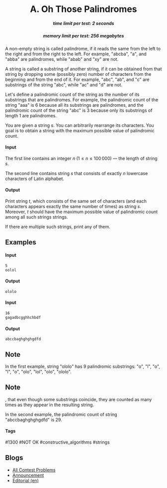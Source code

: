 <h1 style='text-align: center;'> A. Oh Those Palindromes</h1>

<h5 style='text-align: center;'>time limit per test: 2 seconds</h5>
<h5 style='text-align: center;'>memory limit per test: 256 megabytes</h5>

A non-empty string is called palindrome, if it reads the same from the left to the right and from the right to the left. For example, "abcba", "a", and "abba" are palindromes, while "abab" and "xy" are not.

A string is called a substring of another string, if it can be obtained from that string by dropping some (possibly zero) number of characters from the beginning and from the end of it. For example, "abc", "ab", and "c" are substrings of the string "abc", while "ac" and "d" are not.

Let's define a palindromic count of the string as the number of its substrings that are palindromes. For example, the palindromic count of the string "aaa" is $6$ because all its substrings are palindromes, and the palindromic count of the string "abc" is $3$ because only its substrings of length $1$ are palindromes.

You are given a string $s$. You can arbitrarily rearrange its characters. You goal is to obtain a string with the maximum possible value of palindromic count.

#### Input

The first line contains an integer $n$ ($1 \le n \le 100\,000$) — the length of string $s$.

The second line contains string $s$ that consists of exactly $n$ lowercase characters of Latin alphabet.

#### Output

Print string $t$, which consists of the same set of characters (and each characters appears exactly the same number of times) as string $s$. Moreover, $t$ should have the maximum possible value of palindromic count among all such strings strings.

If there are multiple such strings, print any of them.

## Examples

#### Input


```text
5  
oolol  

```
#### Output


```text
ololo  

```
#### Input


```text
16  
gagadbcgghhchbdf  

```
#### Output


```text
abccbaghghghgdfd  

```
## Note

In the first example, string "ololo" has $9$ palindromic substrings: "o", "l", "o", "l", "o", "olo", "lol", "olo", "ololo". 
## Note

, that even though some substrings coincide, they are counted as many times as they appear in the resulting string.

In the second example, the palindromic count of string "abccbaghghghgdfd" is $29$.



#### Tags 

#1300 #NOT OK #constructive_algorithms #strings 

## Blogs
- [All Contest Problems](../Codeforces_Round_516_(Div._1,_by_Moscow_Team_Olympiad).md)
- [Announcement](../blogs/Announcement.md)
- [Editorial (en)](../blogs/Editorial_(en).md)
